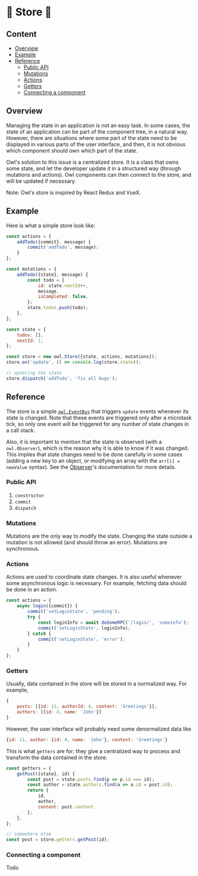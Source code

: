 # 🦉 Store 🦉

## Content

- [Overview](#overview)
- [Example](#example)
- [Reference](#reference)
  - [Public API](#public-api)
  - [Mutations](#mutations)
  - [Actions](#actions)
  - [Getters](#getters)
  - [Connecting a component](#connecting-a-component)

## Overview

Managing the state in an application is not an easy task. In some cases, the
state of an application can be part of the component tree, in a natural way.
However, there are situations where some part of the state need to be displayed
in various parts of the user interface, and then, it is not obvious which
component should own which part of the state.

Owl's solution to this issue is a centralized store. It is a class that owns
some state, and let the developer update it in a structured way (through
mutations and actions). Owl components can then connect to the store, and will
be updated if necessary.

Note: Owl's store is inspired by React Redux and VueX.

## Example

Here is what a simple store look like:

```js
const actions = {
    addTodo({commit}, message) {
        commit('addTodo', message);
    }
};

const mutations = {
    addTodo({state}, message) {
        const todo = {
            id: state.nextId++,
            message,
            isCompleted: false,
        };
        state.todos.push(todo);
    },
};

const state = {
    todos: [],
    nextId: 1,
};

const store = new owl.Store({state, actions, mutations});
store.on('update', () => console.log(store.state));

// updating the state
store.dispatch('addTodo', 'fix all bugs');
```


## Reference

The store is a simple [`owl.EventBus`](event_bus.md) that triggers `update` events whenever its
state is changed.  Note that these events are triggered only after a microtask
tick, so only one event will be triggered for any number of state changes in a
call stack.

Also, it is important to mention that the state is observed (with a `owl.Observer`),
which is the reason why it is able to know if it was changed.  This implies that
state changes need to be done carefully in some cases (adding a new key to an
object, or modifying an array with the `arr[i] = newValue` syntax).  See the
[Observer](observer.md)'s documentation for more details.

### Public API

1. `constructor`
2. `commit`
3. `dispatch`

### Mutations

Mutations are the only way to modify the state.  Changing the state outside a
mutation is not allowed (and should throw an error).  Mutations are synchronous.

### Actions

Actions are used to coordinate state changes.  It is also useful whenever some
asynchronous logic is necessary.  For example, fetching data should be done
in an action.

```js
const actions = {
    async login({commit}) {
        commit('setLoginState', 'pending');
        try {
            const loginInfo = await doSomeRPC('/login/', 'someinfo');
            commit('setLoginState', loginInfo);
        } catch {
            commit('setLoginState', 'error');
        }
    }
};
```

### Getters

Usually, data contained in the store will be stored in a normalized way. For
example,

```js
{
    posts: [{id: 11, authorId: 4, content: 'Greetings'}],
    authors: [{id: 4, name: 'John'}]
}
```

However, the user interface will probably need some denormalized data like

```js
{id: 11, author: {id: 4, name: 'John'}, content: 'Greetings'}
```

This is what `getters` are for: they give a centralized way to process and
transform the data contained in the store.

```js
const getters = {
    getPost({state}, id) {
        const post = state.posts.find(p => p.id === id);
        const author = state.authors.find(a => a.id = post.id);
        return {
            id,
            author,
            content: post.content
        };
    },
};

// somewhere else
const post = store.getters.getPost(id);

```

### Connecting a component

Todo